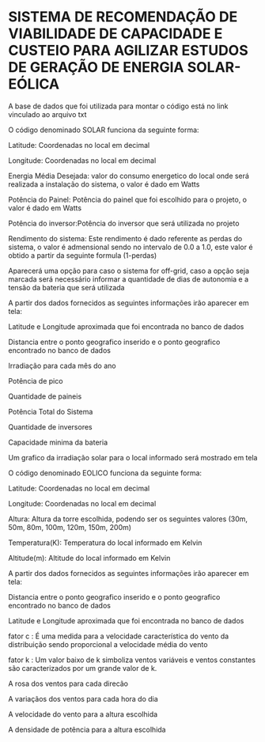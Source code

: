 # SISTEMA DE RECOMENDAÇÃO DE VIABILIDADE DE CAPACIDADE E CUSTEIO PARA AGILIZAR ESTUDOS DE GERAÇÃO DE ENERGIA SOLAR-EÓLICA  

A base de dados que foi utilizada para montar o código está no link vinculado ao arquivo txt

O código denominado SOLAR funciona da seguinte forma:

  Latitude: Coordenadas no local em decimal

  Longitude: Coordenadas no local em decimal

  Energia Média Desejada: valor do consumo energetico do local onde será realizada a instalação do sistema, o valor é dado em Watts

  Potência do Painel: Potência do painel que foi escolhido para o projeto, o valor é dado em Watts
  
  Potência do inversor:Potência do inversor que será utilizada no projeto

Rendimento do sistema: Este rendimento é dado referente as perdas do sistema, o valor é admensional sendo no intervalo de 0.0 a 1.0, este valor é obtido a partir da seguinte formula (1-perdas)
  
  Aparecerá uma opção para caso o sistema for off-grid, caso a opção seja marcada será necessário informar a quantidade de dias de autonomia e a tensão da bateria que será utilizada
  
A partir dos dados fornecidos as seguintes informações irão aparecer em tela:

  Latitude e Longitude aproximada que foi encontrada no banco de dados
  
  Distancia entre o ponto geografico inserido e o ponto geografico encontrado no banco de dados 

  Irradiação para cada mês do ano

  Potência de pico

  Quantidade de paineis

  Potência Total do Sistema
  
  Quantidade de inversores
  
  Capacidade minima da bateria

Um grafico da irradiação solar para o local informado será mostrado em tela 

  
O código denominado EOLICO funciona da seguinte forma:

  Latitude: Coordenadas no local em decimal

  Longitude: Coordenadas no local em decimal
  
  Altura: Altura da torre escolhida, podendo ser os seguintes valores (30m, 50m, 80m, 100m, 120m, 150m, 200m)
  
  Temperatura(K): Temperatura do local informado em Kelvin
  
  Altitude(m): Altitude do local informado em Kelvin
  
A partir dos dados fornecidos as seguintes informações irão aparecer em tela:

  Distancia entre o ponto geografico inserido e o ponto geografico encontrado no banco de dados 
  
  Latitude e Longitude aproximada que foi encontrada no banco de dados
  
  fator c : É uma medida para a velocidade característica do vento da distribuição sendo proporcional a velocidade média do vento
  
  fator k : Um valor baixo de k simboliza ventos variáveis e ventos constantes são caracterizados por um grande valor de k.
  
  A rosa dos ventos para cada direcão
  
  A variaçãos dos ventos para cada hora do dia
  
  A velocidade do vento para a altura escolhida
  
  A densidade de potência para a altura escolhida
